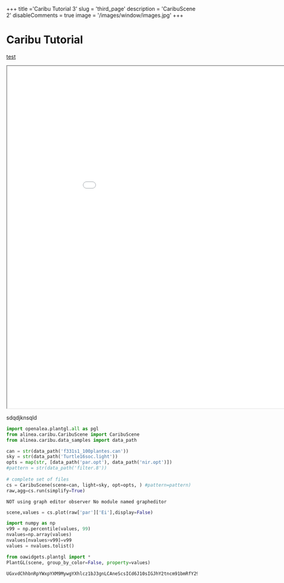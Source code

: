 +++
title ='Caribu Tutorial 3'
slug = 'third_page'
description = 'CaribuScene 2'
disableComments = true
image = '/images/window/images.jpg'
+++

# Caribu Tutorial


[test](/test.html)

<html> 
  <body>
  <iframe width=1000 height=900 src="/test.html" seamless></iframe>


  </body>
</html>



sdqdjknsqld


```python
import openalea.plantgl.all as pgl
from alinea.caribu.CaribuScene import CaribuScene
from alinea.caribu.data_samples import data_path

can = str(data_path('f331s1_100plantes.can'))
sky = str(data_path('Turtle16soc.light'))
opts = map(str, [data_path('par.opt'), data_path('nir.opt')])
#pattern = str(data_path('filter.8'))
    
# complete set of files
cs = CaribuScene(scene=can, light=sky, opt=opts, ) #pattern=pattern)
raw,agg=cs.run(simplify=True)
```

    NOT using graph editor observer No module named grapheditor
    


```python
scene,values = cs.plot(raw['par']['Ei'],display=False)
```


```python
import numpy as np
v99 = np.percentile(values, 99)
nvalues=np.array(values)
nvalues[nvalues>v99]=v99
values = nvalues.tolist()
```


```python
from oawidgets.plantgl import *
PlantGL(scene, group_by_color=False, property=values)
```


    UGxvdChhbnRpYWxpYXM9MywgYXhlcz1bJ3gnLCAneScsICd6J10sIGJhY2tncm91bmRfY29sb3I9MTY3NzcyMTUsIGNhbWVyYT1bNC41LCA0LjUsIDQuNSwgMC4wLCAwLjAsIDAuMCwgMS4wLCDigKY=
    

